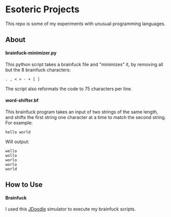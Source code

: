 # Esoteric Projects
This repo is some of my experiments with unusual programming languages.

## About
#### brainfuck-minimizer.py
This python script takes a brainfuck file and "minimizes" it, by removing all but the 8 brainfuck characters:
```
. , < > - + [ ]
```
The script also reformats the code to 75 characters per line.

#### word-shifter.bf
This brainfuck program takes an input of two strings of the same length, and shifts the first string one character at a time to match the second string.
For example:
```
hello world
```
Will output:
```
wello
wollo
worlo
worlo
world
```

## How to Use
#### Brainfuck
I used this <a href="https://www.jdoodle.com/execute-brainfuck-online">JDoodle</a> simulator to execute my brainfuck scripts.

